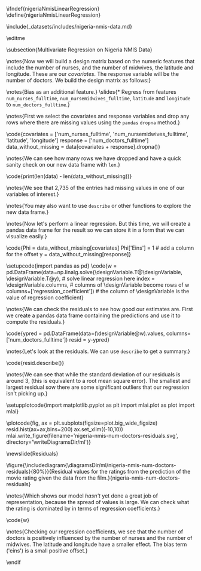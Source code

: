 \ifndef{nigeriaNmisLinearRegression}
\define{nigeriaNmisLinearRegression}

\include{_datasets/includes/nigeria-nmis-data.md}

\editme

\subsection{Multivariate Regression on Nigeria NMIS Data}

\notes{Now we will build a design matrix based on the numeric features that include the number of nurses, and the number of midwives, the latitude and longitude. These are our *covariates*. The response variable will be the number of doctors.  We build the design matrix as follows:}

\notes{Bias as an additional feature.}
\slides{* Regress from features `num_nurses_fulltime`, `num_nursemidwives_fulltime`, `latitude` and `longitude` to `num_doctors_fulltime`.}

\notes{First we select the covariates and response variables and drop any rows where there are missing values using the `pandas` `dropna` method.}

\code{covariates = ['num_nurses_fulltime', 'num_nursemidwives_fulltime', 'latitude', 'longitude']
response = ['num_doctors_fulltime']
data_without_missing = data[covariates + response].dropna()}

\notes{We can see how many rows we have dropped and have a quick sanity check on our new data frame with `len`.}

\code{print(len(data) - len(data_without_missing))}

\notes{We see that 2,735 of the entries had missing values in one of our variables of interest.}

\notes{You may also want to use `describe` or other functions to explore the new data frame.}

\notes{Now let's perform a linear regression. But this time, we will create a pandas data frame for the result so we can store it in a form that we can visualize easily.}

\code{Phi = data_without_missing[covariates]
Phi['Eins'] = 1 # add a column for the offset
y = data_without_missing[response]}

\setupcode{import pandas as pd}
\code{w = pd.DataFrame(data=np.linalg.solve(\designVariable.T@\designVariable, \designVariable.T@y),  # solve linear regression here
                 index = \designVariable.columns,  # columns of \designVariable become rows of w
                 columns=['regression_coefficient']) # the column of \designVariable is the value of regression coefficient}

\notes{We can check the residuals to see how good our estimates are. First we create a pandas data frame containing the predictions and use it to compute the residuals.}

\code{ypred = pd.DataFrame(data=(\designVariable@w).values, columns=['num_doctors_fulltime'])
resid = y-ypred}

\notes{Let's look at the residuals. We can use `describe` to get a summary.}

\code{resid.describe()}


\notes{We can see that while the standard deviation of our residuals is around 3, (this is equivalent to a root mean square error). The smallest and largest residual sow there are some significant outliers that our regression isn't picking up.}

\setupplotcode{import matplotlib.pyplot as plt
import mlai.plot as plot
import mlai}

\plotcode{fig, ax = plt.subplots(figsize=plot.big_wide_figsize)
resid.hist(ax=ax,bins=200)
ax.set_xlim((-10,10))
mlai.write_figure(filename='nigeria-nmis-num-doctors-residuals.svg', 
				  directory='\writeDiagramsDir/ml')}

\newslide{Residuals}

\figure{\includediagram{\diagramsDir/ml/nigeria-nmis-num-doctors-residuals}{80%}}{Residual values for the ratings from the prediction of the movie rating given the data from the film.}{nigeria-nmis-num-doctors-residuals}

\notes{Which shows our model *hasn't* yet done a great job of representation, because the spread of values is large. We can check what the rating is dominated by in terms of regression coefficients.}

\code{w}

\notes{Checking our regression coefficients, we see that the number of doctors is positively influenced by the number of nurses and the number of midwives. The latitude and longitude have a smaller effect. The bias term ('eins') is a small positive offset.}

                            
\endif
